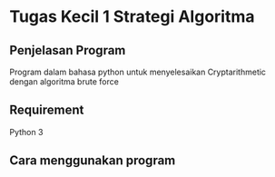 # Tugas Kecil 1 Strategi Algoritma

## Penjelasan Program
Program dalam bahasa python untuk menyelesaikan Cryptarithmetic dengan algoritma brute force

## Requirement
Python 3

## Cara menggunakan program
